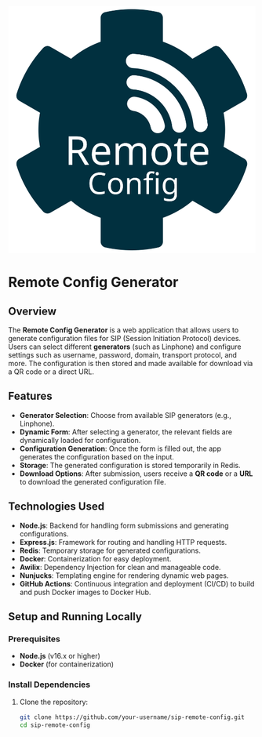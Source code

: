 ![Logo](public/images/logo.svg)

# Remote Config Generator

## Overview

The **Remote Config Generator** is a web application that allows users to generate configuration files for SIP (Session Initiation Protocol) devices. Users can select different **generators** (such as Linphone) and configure settings such as username, password, domain, transport protocol, and more. The configuration is then stored and made available for download via a QR code or a direct URL.

## Features

- **Generator Selection**: Choose from available SIP generators (e.g., Linphone).
- **Dynamic Form**: After selecting a generator, the relevant fields are dynamically loaded for configuration.
- **Configuration Generation**: Once the form is filled out, the app generates the configuration based on the input.
- **Storage**: The generated configuration is stored temporarily in Redis.
- **Download Options**: After submission, users receive a **QR code** or a **URL** to download the generated configuration file.

## Technologies Used

- **Node.js**: Backend for handling form submissions and generating configurations.
- **Express.js**: Framework for routing and handling HTTP requests.
- **Redis**: Temporary storage for generated configurations.
- **Docker**: Containerization for easy deployment.
- **Awilix**: Dependency Injection for clean and manageable code.
- **Nunjucks**: Templating engine for rendering dynamic web pages.
- **GitHub Actions**: Continuous integration and deployment (CI/CD) to build and push Docker images to Docker Hub.

## Setup and Running Locally

### Prerequisites

- **Node.js** (v16.x or higher)
- **Docker** (for containerization)

### Install Dependencies

1. Clone the repository:
   ```bash
   git clone https://github.com/your-username/sip-remote-config.git
   cd sip-remote-config
